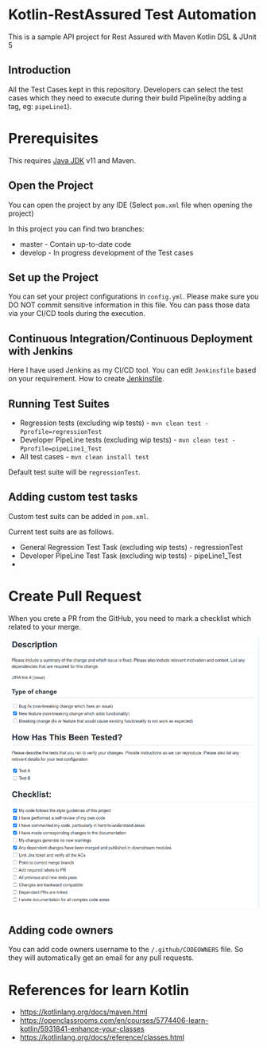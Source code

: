 # Kotlin-RestAssured Test Automation

This is a sample API project for Rest Assured with Maven Kotlin DSL & JUnit 5

## Introduction
All the Test Cases kept in this repository. Developers can select the test cases which they need to execute during 
their build Pipeline(by adding a tag, eg: `pipeLine1`).

# Prerequisites
This requires [Java JDK](https://www.oracle.com/java/technologies/javase-downloads.html) v11 and Maven.


## Open the Project

You can open the project by any IDE (Select `pom.xml` file when opening the project)

In this project you can find two branches:
- master - Contain up-to-date code
- develop - In progress development of the Test cases


## Set up the Project

You can set your project configurations in `config.yml`. Please make sure you DO NOT commit sensitive information in this file.
You can pass those data via your CI/CD tools during the execution.

## Continuous Integration/Continuous Deployment with Jenkins

Here I have used Jenkins as my CI/CD tool. You can edit `Jenkinsfile` based on your requirement.
How to create [Jenkinsfile](https://www.jenkins.io/doc/book/pipeline/jenkinsfile/).


## Running Test Suites

- Regression tests (excluding wip tests) - `mvn clean test -Pprofile=regressionTest`
- Developer PipeLine tests (excluding wip tests) - `mvn clean test -Pprofile=pipeLine1_Test`
- All test cases - `mvn clean install test`

Default test suite will be `regressionTest`.

## Adding custom test tasks

Custom test suits can be added in `pom.xml`. 
 
Current test suits are as follows.
  
- General Regression Test Task (excluding wip tests)  - regressionTest
- Developer PipeLine Test Task (excluding wip tests)  - pipeLine1_Test
- 
# Create Pull Request

When you crete a PR from the GitHub, you need to mark a checklist which related to your merge.

![PR-Template](src/main/resources/pr_template.png)

## Adding code owners

You can add code owners username to the `/.github/CODEOWNERS` file. So they will automatically get an email 
for any pull requests.

# References for learn Kotlin

* https://kotlinlang.org/docs/maven.html
* https://openclassrooms.com/en/courses/5774406-learn-kotlin/5931841-enhance-your-classes
* https://kotlinlang.org/docs/reference/classes.html
